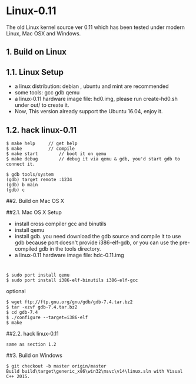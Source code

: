 Linux-0.11
==========

The old Linux kernel source ver 0.11 which has been tested under modern Linux, Mac OSX and Windows.

## 1. Build on Linux

## 1.1. Linux Setup

* a linux distribution: debian , ubuntu and mint are recommended
* some tools: gcc gdb qemu
* a linux-0.11 hardware image file: hd0.img, please run create-hd0.sh under out/ to create it.
* Now, This version already support the Ubuntu 16.04, enjoy it.

## 1.2. hack linux-0.11

    $ make help		// get help
    $ make  		// compile
    $ make start		// boot it on qemu
    $ make debug		// debug it via qemu & gdb, you'd start gdb to connect it.

    $ gdb tools/system
    (gdb) target remote :1234
    (gdb) b main
    (gdb) c


##2. Build on Mac OS X

##2.1. Mac OS X Setup

* install cross compiler gcc and binutils
* install qemu
* install gdb. you need download the gdb source and compile it to use gdb because port doesn't provide i386-elf-gdb, or you can use the pre-compiled gdb in the tools directory.
* a linux-0.11 hardware image file: hdc-0.11.img

#
    $ sudo port install qemu
    $ sudo port install i386-elf-binutils i386-elf-gcc

optional

    $ wget ftp://ftp.gnu.org/gnu/gdb/gdb-7.4.tar.bz2
    $ tar -xzvf gdb-7.4.tar.bz2
	$ cd gdb-7.4
	$ ./configure --target=i386-elf
	$ make


##2.2. hack linux-0.11

	same as section 1.2


##3. Build on Windows

	$ git checkout -b master origin/master
    Build build\target\generic_x86\win32\msvc\v14\linux.sln with Visual C++ 2015.